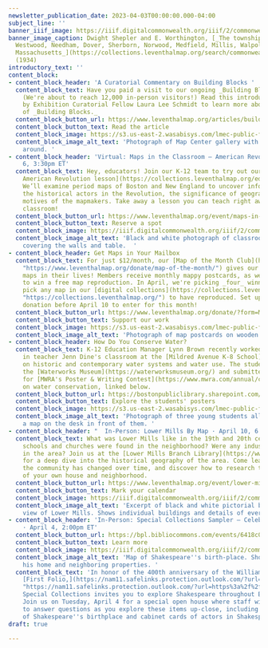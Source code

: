 ```yaml
---
newsletter_publication_date: 2023-04-03T00:00:00.000-04:00
subject_line: ''
banner_iiif_image: https://iiif.digitalcommonwealth.org/iiif/2/commonwealth:q524n3584/740,741,6451,3629/2000,/0/default.jpg
banner_image_caption: Dwight Shepler and E. Worthington, [_The townships of Dedham,
  Westwood, Needham, Dover, Sherborn, Norwood, Medfield, Millis, Walpole, Norfolk,
  Massachusetts_](https://collections.leventhalmap.org/search/commonwealth:q524n357v)
  (1934)
introductory_text: ''
content_block:
- content_block_header: 'A Curatorial Commentary on Building Blocks '
  content_block_text: Have you paid a visit to our ongoing _Building Blocks_ exhibition?
    (We're about to reach 12,000 in-person visitors!) Read this introductory essay
    by Exhibition Curatorial Fellow Laura Lee Schmidt to learn more about the stories
    of _Building Blocks._
  content_block_button_url: https://www.leventhalmap.org/articles/building-blocks-curators-introduction/
  content_block_button_text: Read the article
  content_block_image: https://s3.us-east-2.wasabisys.com/lmec-public-files/newsletters/BB-Gallery.png
  content_block_image_alt_text: 'Photograph of Map Center gallery with patrons walking
    around. '
- content_block_header: 'Virtual: Maps in the Classroom – American Revolution · April
    6, 3:30pm ET'
  content_block_text: Hey, educators! Join our K-12 team to try out our [Mapping the
    American Revolution lesson](https://collections.leventhalmap.org/educators/curriculum-materials/138).
    We’ll examine period maps of Boston and New England to uncover information about
    the historical actors in the Revolution, the significance of geography, and the
    motives of the mapmakers. Take away a lesson you can teach right away in your
    classroom!
  content_block_button_url: https://www.leventhalmap.org/event/maps-in-the-classroom-american-revolution/
  content_block_button_text: Reserve a spot
  content_block_image: https://iiif.digitalcommonwealth.org/iiif/2/commonwealth:5712mp81g/427,347,4498,3715/2000,/0/default.jpg
  content_block_image_alt_text: 'Black and white photograph of classroom with maps
    covering the walls and table.  '
- content_block_header: Get Maps in Your Mailbox
  content_block_text: For just $12/month, our [Map of the Month Club](https://www.leventhalmap.org/donate/map-of-the-month/
    "https://www.leventhalmap.org/donate/map-of-the-month/") gives our recurring supporters  more
    maps in their lives! Members receive monthly mappy postcards, as well as an opportunity
    to win a free map reproduction. In April, we're picking _four_ winners who can
    pick any map in our [digital collections](https://collections.leventhalmap.org/
    "https://collections.leventhalmap.org/") to have reproduced. Set up your monthly
    donation before April 10 to enter for this month!
  content_block_button_url: https://www.leventhalmap.org/donate/?form=MAPOFTHEMONTH
  content_block_button_text: Support our work
  content_block_image: https://s3.us-east-2.wasabisys.com/lmec-public-files/newsletters/MOTM.png
  content_block_image_alt_text: 'Photograph of map postcards on wooden table. '
- content_block_header: How Do You Conserve Water?
  content_block_text: K-12 Education Manager Lynn Brown recently worked with students
    in teacher Jenn Dine's classroom at the [Mildred Avenue K-8 School](https://www.bostonpublicschools.org/Domain/424)
    on historic and contemporary water systems and water use. The students then visited
    the [Waterworks Museum](https://waterworksmuseum.org/) and submitted projects
    for [MWRA's Poster & Writing Contest](https://www.mwra.com/annual/contest/2023/pre/packet.pdf)
    on water conservation, linked below.
  content_block_button_url: https://bostonpubliclibrary.sharepoint.com/:b:/s/LeventhalMap/EdcJ7RAmDhFGjXZF7pcr4YQBrY5Lgg5xnKrJ-g9a9OO8lA?e=F5MN2I
  content_block_button_text: Explore the students' posters
  content_block_image: https://s3.us-east-2.wasabisys.com/lmec-public-files/newsletters/Mildred-K8.png
  content_block_image_alt_text: 'Photograph of three young students all looking at
    a map on the desk in front of them. '
- content_block_header: "  In-Person: Lower Mills By Map · April 10, 6:00pm ET"
  content_block_text: What was Lower Mills like in the 19th and 20th centuries? What
    schools and churches were found in the neighborhood? Were any industries based
    in the area? Join us at the [Lower Mills Branch Library](https://www.bpl.org/locations/lower-mills/)
    for a deep dive into the historical geography of the area. Come learn about how
    the community has changed over time, and discover how to research the history
    of your own house and neighborhood.
  content_block_button_url: https://www.leventhalmap.org/event/lower-mills-by-map/
  content_block_button_text: Mark your calendar
  content_block_image: https://iiif.digitalcommonwealth.org/iiif/2/commonwealth:x633ff67c/2550,1643,3804,3084/2000,/0/default.jpg
  content_block_image_alt_text: 'Excerpt of black and white pictorial bird''s eye
    view of Lower Mills. Shows individual buildings and details of everyday life. '
- content_block_header: 'In-Person: Special Collections Sampler – Celebrate Shakespeare
    · April 4, 2:00pm ET'
  content_block_button_url: https://bpl.bibliocommons.com/events/6418c06c6ef7092800acf371
  content_block_button_text: Learn more
  content_block_image: https://iiif.digitalcommonwealth.org/iiif/2/commonwealth:0r96fn90m/115,169,3416,3121/2000,/0/default.jpg
  content_block_image_alt_text: 'Map of Shakespeare''s birth-place. Shows layout of
    his home and neighboring properties. '
  content_block_text: 'In honor of the 400th anniversary of the William Shakespeare''s
    [First Folio,](https://nam11.safelinks.protection.outlook.com/?url=https%3A%2F%2Fark.digitalcommonwealth.org%2Fark%3A%2F50959%2Fcv43pc026&data=05%7C01%7Ckmonahan%40bpl.org%7C8798ebebbb0a4e3694de08db2712ee3a%7Cfa735c71d7954c01b0ae09fa7415b2b1%7C0%7C0%7C638146734482755150%7CUnknown%7CTWFpbGZsb3d8eyJWIjoiMC4wLjAwMDAiLCJQIjoiV2luMzIiLCJBTiI6Ik1haWwiLCJXVCI6Mn0%3D%7C3000%7C%7C%7C&sdata=v2EKqC92JTdWdmujfDh50eBFblnNhV9duvukgG5EIaw%3D&reserved=0
    "https://nam11.safelinks.protection.outlook.com/?url=https%3a%2f%2fark.digitalcommonwealth.org%2fark%3a%2f50959%2fcv43pc026&data=05%7c01%7ckmonahan%40bpl.org%7c8798ebebbb0a4e3694de08db2712ee3a%7cfa735c71d7954c01b0ae09fa7415b2b1%7c0%7c0%7c638146734482755150%7cunknown%7ctwfpbgzsb3d8eyjwijoimc4wljawmdailcjqijoiv2lumziilcjbtii6ik1hawwilcjxvci6mn0%3d%7c3000%7c%7c%7c&sdata=v2ekqc92jtdwdmujfdh50ebfblnnhv9duvukgg5eiaw%3d&reserved=0")
    Special Collections invites you to explore Shakespeare throughout BPL collections!
    Join us on Tuesday, April 4 for a special open house where staff will be available
    to answer questions as you explore these items up-close, including an 1824 map
    of Shakespeare''s birthplace and cabinet cards of actors in Shakespeare plays. '
draft: true

---
```

